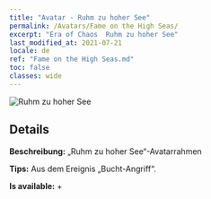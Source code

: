 ```yaml
---
title: "Avatar - Ruhm zu hoher See"
permalink: /Avatars/Fame on the High Seas/
excerpt: "Era of Chaos  Ruhm zu hoher See"
last_modified_at: 2021-07-21
locale: de
ref: "Fame on the High Seas.md"
toc: false
classes: wide
---
```

 ![Ruhm zu hoher See](/images/a/avatarFrame_201.png)

## Details

 **Beschreibung:** „Ruhm zu hoher See“-Avatarrahmen 

 **Tips:** Aus dem Ereignis „Bucht-Angriff“. 

 **Is available:**  + 

